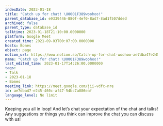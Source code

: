 ```yaml
---
indexDate: 2023-01-18
title: "Catch up for chat! \U0001F389woohoo!"
parent_database_id: e9339446-880f-4ef0-8ad7-8ad1f507dded
archived: false
parent_type: database_id
talktime: 2023-01-18T21:10:00.0000000
platform: Google Meet
created_time: 2021-09-03T00:07:00.0000000
hosts: Bones
object: page
notion_url: https://www.notion.so/Catch-up-for-chat-woohoo-ae7dba47e245460caf4754bc7a886eaf
name: "Catch up for chat! \U0001F389woohoo!"
last_edited_time: 2023-01-17T14:26:00.0000000
tags:
- Talk
- 2023-01-18
- Bones
meeting_link: https://meet.google.com/jii-vdfc-nre
id: ae7dba47-e245-460c-af47-54bc7a886eaf
language_level: No limit
---
```


Keeping you all in loop! And let’s chat your expectation of the chat and talks!
Any suggestions or things you think can improve the chat you can discuss with us!





